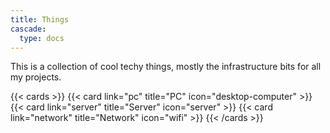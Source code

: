```yaml
---
title: Things
cascade:
  type: docs
---
```

This is a collection of cool techy things, mostly the infrastructure bits for all my projects.

{{< cards >}} 
{{< card link="pc" title="PC" icon="desktop-computer" >}} 
{{< card link="server" title="Server" icon="server" >}}
{{< card link="network" title="Network" icon="wifi" >}}
{{< /cards >}}
